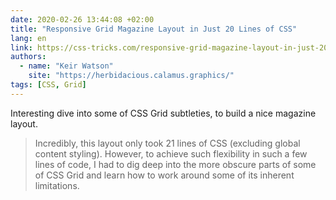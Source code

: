 ```yaml
---
date: 2020-02-26 13:44:08 +02:00
title: "Responsive Grid Magazine Layout in Just 20 Lines of CSS"
lang: en
link: https://css-tricks.com/responsive-grid-magazine-layout-in-just-20-lines-of-css/
authors:
  - name: "Keir Watson"
    site: "https://herbidacious.calamus.graphics/"
tags: [CSS, Grid]
---
```


Interesting dive into some of CSS Grid subtleties, to build a nice magazine layout.

> Incredibly, this layout only took 21 lines of CSS (excluding global content styling). However, to achieve such flexibility in such a few lines of code, I had to dig deep into the more obscure parts of some of CSS Grid and learn how to work around some of its inherent limitations.
